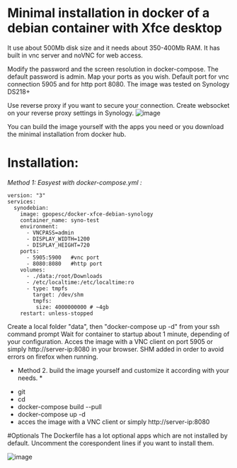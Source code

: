 # Minimal installation in docker of a debian container with Xfce desktop

It use about 500Mb disk size and it needs about 350-400Mb RAM.
It has built in vnc server and noVNC for web access.

Modify the password and the screen resolution in docker-compose. The default password is admin.
Map your ports as you wish. Default port for vnc connection 5905 and for http port 8080.
The image was tested on Synology DS218+

Use reverse proxy if you want to secure your connection. Create websocket on your reverse proxy settings in Synology.
![image](https://user-images.githubusercontent.com/11590919/124982716-b4741500-e03f-11eb-968d-99a0c4ae46f7.png)


You can build the image yourself with the apps you need or you download the minimal installation from docker hub.

# Installation: 

*Method 1: Easyest with docker-compose.yml :*

```
version: "3"
services:
  synodebian:
    image: gpopesc/docker-xfce-debian-synology
    container_name: syno-test
    environment:
      - VNCPASS=admin
      - DISPLAY_WIDTH=1200
      - DISPLAY_HEIGHT=720
    ports:
      - 5905:5900   #vnc port
      - 8080:8080   #http port
    volumes:
      - ./data:/root/Downloads
      - /etc/localtime:/etc/localtime:ro
      - type: tmpfs
        target: /dev/shm
        tmpfs:
         size: 4000000000 # ~4gb
    restart: unless-stopped
```
Create a local folder "data", then "docker-compose up -d" from your ssh command prompt
Wait for container to startup about 1 minute, depending of your configuration.
Acces the image with a VNC client on port 5905 or simply http://server-ip:8080 in your browser.
SHM added in order to avoid errors on firefox when running.

* Method 2. build the image yourself and customize it according with your needs. *

 - git
 - cd 
 - docker-compose build --pull
 - docker-compose up -d
 - acces the image with a VNC client or simply http://server-ip:8080

#Optionals
The Dockerfile has a lot optional apps which are not installed by default.
Uncomment the corespondent lines if you want to install them.


![image](https://user-images.githubusercontent.com/11590919/124983614-db7f1680-e040-11eb-8c00-8366fa22bfea.png)

 

